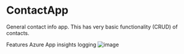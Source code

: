 # ContactApp
General contact info app.  This has very basic functionality (CRUD) of contacts.

Features
Azure App insights logging
![image](https://user-images.githubusercontent.com/14089065/124383679-5bc51500-dceb-11eb-955e-fdfb50744967.png)
